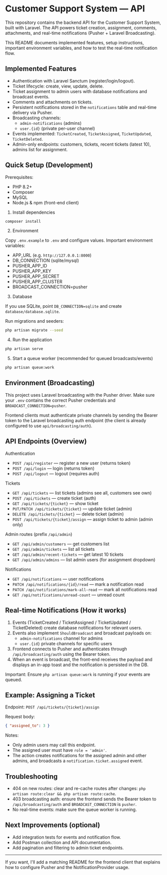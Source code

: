 # Customer Support System — API

This repository contains the backend API for the Customer Support System, built with Laravel. The API powers ticket creation, assignment, comments, attachments, and real-time notifications (Pusher + Laravel Broadcasting).

This README documents implemented features, setup instructions, important environment variables, and how to test the real-time notification flow.

## Implemented Features

-   Authentication with Laravel Sanctum (register/login/logout).
-   Ticket lifecycle: create, view, update, delete.
-   Ticket assignment to admin users with database notifications and broadcast events.
-   Comments and attachments on tickets.
-   Persistent notifications stored in the `notifications` table and real-time delivery via Pusher.
-   Broadcasting channels:
    -   `admin-notifications` (admins)
    -   `user.{id}` (private per-user channel)
-   Events implemented: `TicketCreated`, `TicketAssigned`, `TicketUpdated`, `TicketDeleted`.
-   Admin-only endpoints: customers, tickets, recent tickets (latest 10), admins list for assignment.

## Quick Setup (Development)

Prerequisites:

-   PHP 8.2+
-   Composer
-   MySQL
-   Node.js & npm (front-end client)

1. Install dependencies

```bash
composer install
```

2. Environment

Copy `.env.example` to `.env` and configure values. Important environment variables:

-   APP_URL (e.g. `http://127.0.0.1:8000`)
-   DB_CONNECTION (sqlite/mysql)
-   PUSHER_APP_ID
-   PUSHER_APP_KEY
-   PUSHER_APP_SECRET
-   PUSHER_APP_CLUSTER
-   BROADCAST_CONNECTION=pusher

3. Database

If you use SQLite, point `DB_CONNECTION=sqlite` and create `database/database.sqlite`.

Run migrations and seeders:

```bash
php artisan migrate --seed
```

4. Run the application

```bash
php artisan serve
```

5. Start a queue worker (recommended for queued broadcasts/events)

```bash
php artisan queue:work
```

## Environment (Broadcasting)

This project uses Laravel broadcasting with the Pusher driver. Make sure your `.env` contains the correct Pusher credentials and `BROADCAST_CONNECTION=pusher`.

Frontend clients must authenticate private channels by sending the Bearer token to the Laravel broadcasting auth endpoint (the client is already configured to use `api/broadcasting/auth`).

## API Endpoints (Overview)

Authentication

-   `POST /api/register` — register a new user (returns token)
-   `POST /api/login` — login (returns token)
-   `POST /api/logout` — logout (requires auth)

Tickets

-   `GET /api/tickets` — list tickets (admins see all, customers see own)
-   `POST /api/tickets` — create ticket (auth)
-   `GET /api/tickets/{ticket}` — show ticket
-   `PUT/PATCH /api/tickets/{ticket}` — update ticket (admin)
-   `DELETE /api/tickets/{ticket}` — delete ticket (admin)
-   `POST /api/tickets/{ticket}/assign` — assign ticket to admin (admin only)

Admin routes (prefix `/api/admin`)

-   `GET /api/admin/customers` — get customers list
-   `GET /api/admin/tickets` — list all tickets
-   `GET /api/admin/recent-tickets` — get latest 10 tickets
-   `GET /api/admin/admins` — list admin users (for assignment dropdown)

Notifications

-   `GET /api/notifications` — user notifications
-   `PATCH /api/notifications/{id}/read` — mark a notification read
-   `PATCH /api/notifications/mark-all-read` — mark all notifications read
-   `GET /api/notifications/unread-count` — unread count

## Real-time Notifications (How it works)

1. Events (TicketCreated / TicketAssigned / TicketUpdated / TicketDeleted) create database notifications for relevant users.
2. Events also implement `ShouldBroadcast` and broadcast payloads on:
    - `admin-notifications` channel for admins
    - `user.{id}` private channels for specific users
3. Frontend connects to Pusher and authenticates through `/api/broadcasting/auth` using the Bearer token.
4. When an event is broadcast, the front-end receives the payload and displays an in-app toast and the notification is persisted in the DB.

Important: Ensure `php artisan queue:work` is running if your events are queued.

## Example: Assigning a Ticket

Endpoint: `POST /api/tickets/{ticket}/assign`

Request body:

```json
{ "assigned_to": 3 }
```

Notes:

-   Only admin users may call this endpoint.
-   The assigned user must have `role = 'admin'`.
-   The action creates notifications for the assigned admin and other admins, and broadcasts a `notification.ticket.assigned` event.

## Troubleshooting

-   404 on new routes: clear and re-cache routes after changes: `php artisan route:clear && php artisan route:cache`.
-   403 broadcasting auth: ensure the frontend sends the Bearer token to `/api/broadcasting/auth` and `BROADCAST_CONNECTION` is `pusher`.
-   No real-time events: make sure the queue worker is running.

## Next Improvements (optional)

-   Add integration tests for events and notification flow.
-   Add Postman collection and API documentation.
-   Add pagination and filtering to admin ticket endpoints.

---

If you want, I'll add a matching README for the frontend client that explains how to configure Pusher and the NotificationProvider usage.
